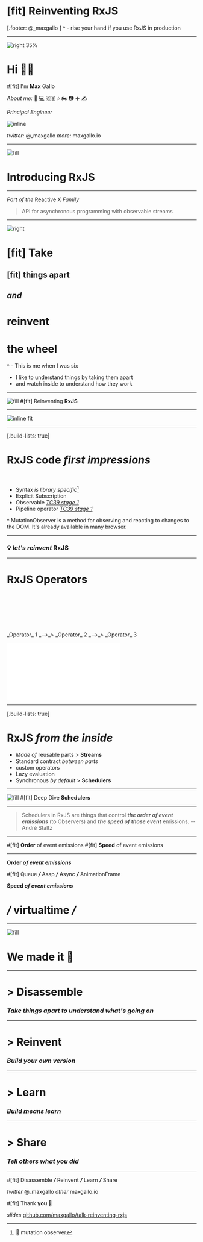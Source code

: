 # [fit] Reinventing __RxJS__


[.footer: @_maxgallo ]
^ - rise your hand if you use RxJS in production

---

![right 35%](images/me.png)


# Hi 👋🏻
#[fit] I'm __Max__ Gallo

_About me:_ 🍝 💻 🇬🇧 🎶 🏍 📷 ✈️ ✍️

_Principal Engineer_

![inline](images/dazn.png)

_twitter:_ @\_maxgallo
_more:_ maxgallo.io

---

![fill](images/bg.jpg)
# Introducing __RxJS__

---

_Part of the_ Reactive X _Family_

> API for asynchronous programming
with observable streams

---

![right](images/me1996.jpg)

# [fit] Take
## [fit] things apart

## _and_

# __reinvent__
# __the wheel__


^ - This is me when I was six
- I like to understand things by taking them apart
- and watch inside to understand how they work

---


![fill](images/bg.jpg)
#[fit] Reinventing __RxJS__

---

![inline fit](codeImages/rxjs_light.png)

---

[.build-lists: true]
# __RxJS__ code _first impressions_

<br/>

- Syntax _is library specific_[^1]
- Explicit Subscription
- Observable _[TC39 stage 1](https://github.com/tc39/proposals#stage-1)_
- Pipeline operator _[TC39 stage 1](https://github.com/tc39/proposals#stage-1)_

[^1]: 👋 mutation observer

^ MutationObserver is a method for observing and reacting to changes to the DOM.
It's already available in many browser.

---

### 💡 _let's reinvent_ RxJS

---

# __RxJS__ Operators

<br />
<br />
<br />
<br />
<br />
<br />
         _Operator_ 1 _-->_> _Operator_ 2 _-->_> _Operator_ 3

![original 130%](diagrams/rxjsCode/rxjsCode.pdf)

---

[.build-lists: true]
# __RxJS__ *from the inside*


- _Made of_ reusable parts > **Streams**
- Standard contract _between parts_
- custom operators
- Lazy evaluation
- Synchronous _by default_ > **Schedulers**

<!--

---

# __RxJS *Deep Dive*__ Cold & Hot Observables

❄️ Cold Observable _The producer is inside the observer_ 

🔥 Hot Observable _The producer is outside the observer_

-->

---

![fill](images/bg.jpg)
#[fit] Deep Dive __Schedulers__

---

> Schedulers in RxJS are things that control _**the order of event emissions**_ (to Observers) and _**the speed of those event**_ emissions.
-- André Staltz

---

#[fit] __**Order**__ of event emissions
#[fit] __**Speed**__ of event emissions

---

__**Order _of event emissions_**__

#[fit] Queue __*/*__ Asap __*/*__ Async __*/*__ AnimationFrame

__**Speed _of event emissions_**__

# __*/*__ virtualtime __*/*__

---


![fill](images/bg.jpg)
# We made it 🙌

---

# __**>**__ Disassemble

### _Take things apart to understand what's going on_

--- 

# __**>**__ Reinvent

### _Build your own version_

---

# __**>**__ Learn
### _Build means learn_

---

# __**>**__ Share
### _Tell others what you did_

---

#[fit] Disassemble __*/*__ Reinvent __*/*__ Learn __*/*__ Share


_twitter_ @\_maxgallo
_other_ maxgallo.io

#[fit] Thank __you__ 🙏

_slides_ [github.com/maxgallo/talk-reinventing-rxjs](https://github.com/maxgallo/talk-reinventing-rxjs)


